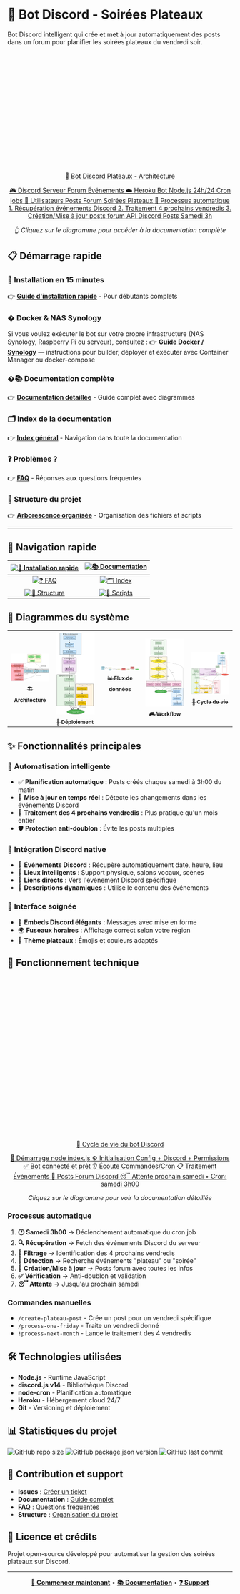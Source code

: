 # 🎲 Bot Discord - Soirées Plateaux

Bot Discord intelligent qui crée et met à jour automatiquement des posts dans un forum pour planifier les soirées plateaux du vendredi soir.

<div align="center">

<a href="docs/README.md">
<svg width="600" height="300" xmlns="http://www.w3.org/2000/svg">
  <defs>
    <marker id="arrowhead" markerWidth="10" markerHeight="7" 
            refX="9" refY="3.5" orient="auto">
      <polygon points="0 0, 10 3.5, 0 7" fill="#666" />
    </marker>
  </defs>
  
  <!-- Titre -->
  <text x="300" y="25" font="bold 16px sans-serif" text-anchor="middle">🎲 Bot Discord Plateaux - Architecture</text>
  
  <!-- Discord -->
  <rect x="20" y="50" width="120" height="80" fill="#e3f2fd" stroke="#1976d2" stroke-width="2" rx="8"/>
  <text x="80" y="75" font="12px sans-serif" text-anchor="middle">🎮 Discord</text>
  <text x="80" y="90" font="12px sans-serif" text-anchor="middle">Serveur</text>
  <text x="80" y="105" font="12px sans-serif" text-anchor="middle">Forum</text>
  <text x="80" y="120" font="12px sans-serif" text-anchor="middle">Événements</text>
  
  <!-- Bot Heroku -->
  <rect x="240" y="50" width="120" height="80" fill="#fff3e0" stroke="#f57c00" stroke-width="2" rx="12"/>
  <text x="300" y="75" font="12px sans-serif" text-anchor="middle">☁️ Heroku</text>
  <text x="300" y="90" font="12px sans-serif" text-anchor="middle">Bot Node.js</text>
  <text x="300" y="105" font="12px sans-serif" text-anchor="middle">24h/24</text>
  <text x="300" y="120" font="12px sans-serif" text-anchor="middle">Cron jobs</text>
  
  <!-- Utilisateurs -->
  <rect x="460" y="50" width="120" height="80" fill="#e8f5e8" stroke="#388e3c" stroke-width="2" rx="8"/>
  <text x="520" y="75" font="12px sans-serif" text-anchor="middle">👥 Utilisateurs</text>
  <text x="520" y="90" font="12px sans-serif" text-anchor="middle">Posts Forum</text>
  <text x="520" y="105" font="12px sans-serif" text-anchor="middle">Soirées</text>
  <text x="520" y="120" font="12px sans-serif" text-anchor="middle">Plateaux</text>
  
  <!-- Processus -->
  <rect x="130" y="180" width="340" height="80" fill="#f3e5f5" stroke="#7b1fa2" stroke-width="2" rx="8"/>
  <text x="300" y="200" font="12px sans-serif" text-anchor="middle">🔄 Processus automatique</text>
  <text x="300" y="215" font="12px sans-serif" text-anchor="middle">1. Récupération événements Discord</text>
  <text x="300" y="230" font="12px sans-serif" text-anchor="middle">2. Traitement 4 prochains vendredis</text>
  <text x="300" y="245" font="12px sans-serif" text-anchor="middle">3. Création/Mise à jour posts forum</text>
  
  <!-- Flèches -->
  <line x1="140" y1="90" x2="240" y2="90" stroke="#666" stroke-width="2" marker-end="url(#arrowhead)"/>
  <text x="190" y="85" font="10px sans-serif" text-anchor="middle">API Discord</text>
  
  <line x1="360" y1="90" x2="460" y2="90" stroke="#666" stroke-width="2" marker-end="url(#arrowhead)"/>
  <text x="410" y="85" font="10px sans-serif" text-anchor="middle">Posts</text>
  
  <line x1="300" y1="130" x2="300" y2="180" stroke="#666" stroke-width="2" marker-end="url(#arrowhead)"/>
  <text x="320" y="155" font="10px sans-serif" text-anchor="middle">Samedi 3h</text>
</svg>
</a>

*👆 Cliquez sur le diagramme pour accéder à la documentation complète*

</div>

## 📋 Démarrage rapide

### 🎯 Installation en 15 minutes
👉 **[Guide d'installation rapide](docs/guides/QUICK_INSTALL.md)** - Pour débutants complets

### � Docker & NAS Synology
Si vous voulez exécuter le bot sur votre propre infrastructure (NAS Synology, Raspberry Pi ou serveur), consultez :
👉 **[Guide Docker / Synology](docs/DOCKER_SYNOLOGY.md)** — instructions pour builder, déployer et exécuter avec Container Manager ou docker-compose

### �📚 Documentation complète  
👉 **[Documentation détaillée](docs/README.md)** - Guide complet avec diagrammes

### 🗂️ Index de la documentation
👉 **[Index général](docs/guides/INDEX.md)** - Navigation dans toute la documentation

### ❓ Problèmes ?
👉 **[FAQ](docs/guides/FAQ.md)** - Réponses aux questions fréquentes

### 📁 Structure du projet
👉 **[Arborescence organisée](PROJECT_STRUCTURE.md)** - Organisation des fichiers et scripts

---

## 📖 Navigation rapide

<div align="center">

| [![🚀 Installation rapide](https://img.shields.io/badge/🚀_Installation-15_min-brightgreen?style=for-the-badge)](docs/guides/QUICK_INSTALL.md) | [![📚 Documentation](https://img.shields.io/badge/📚_Documentation-Complète-blue?style=for-the-badge)](docs/README.md) |
|:---:|:---:|
| [![❓ FAQ](https://img.shields.io/badge/❓_FAQ-Support-orange?style=for-the-badge)](docs/guides/FAQ.md) | [![🗂️ Index](https://img.shields.io/badge/🗂️_Index-Navigation-purple?style=for-the-badge)](docs/guides/INDEX.md) |
| [![📁 Structure](https://img.shields.io/badge/📁_Structure-Projet-gray?style=for-the-badge)](PROJECT_STRUCTURE.md) | [![🔧 Scripts](https://img.shields.io/badge/🔧_Scripts-Automatisation-cyan?style=for-the-badge)](scripts/) |

</div>

## 🎨 Diagrammes du système

<div align="center">

<table>
<tr>
<td align="center" width="20%">
<a href="docs/README.md">
<img src="docs/assets/diagrams/architecture.svg" width="120" alt="Architecture"/>
<br><sub><b>🏗️ Architecture</b></sub>
</a>
</td>
<td align="center" width="20%">
<a href="docs/README.md#processus-de-déploiement">
<img src="docs/assets/diagrams/deployment.svg" width="120" alt="Déploiement"/>
<br><sub><b>🚀 Déploiement</b></sub>
</a>
</td>
<td align="center" width="20%">
<a href="docs/README.md#flux-des-données">
<img src="docs/assets/diagrams/data_flow.svg" width="120" alt="Flux de données"/>
<br><sub><b>📊 Flux de données</b></sub>
</a>
</td>
<td align="center" width="20%">
<a href="docs/guides/FAQ.md">
<img src="docs/assets/diagrams/user_workflow.svg" width="120" alt="Workflow utilisateur"/>
<br><sub><b>🎮 Workflow</b></sub>
</a>
</td>
<td align="center" width="20%">
<a href="docs/guides/FAQ.md#--comment-fonctionne-le-cycle-de-vie-du-bot-">
<img src="docs/assets/diagrams/bot_lifecycle.svg" width="120" alt="Cycle de vie"/>
<br><sub><b>🔄 Cycle de vie</b></sub>
</a>
</td>
</tr>
</table>

</div>

## ✨ Fonctionnalités principales

### 🤖 **Automatisation intelligente**
- ✅ **Planification automatique** : Posts créés chaque samedi à 3h00 du matin
- 🔄 **Mise à jour en temps réel** : Détecte les changements dans les événements Discord
- 📅 **Traitement des 4 prochains vendredis** : Plus pratique qu'un mois entier
- 🛡️ **Protection anti-doublon** : Évite les posts multiples

### 🎯 **Intégration Discord native**
- 📅 **Événements Discord** : Récupère automatiquement date, heure, lieu
- 📍 **Lieux intelligents** : Support physique, salons vocaux, scènes  
- 🔗 **Liens directs** : Vers l'événement Discord spécifique
- 📝 **Descriptions dynamiques** : Utilise le contenu des événements

### 🎨 **Interface soignée**
- 💎 **Embeds Discord élégants** : Messages avec mise en forme
- 🌍 **Fuseaux horaires** : Affichage correct selon votre région
- 🎲 **Thème plateaux** : Émojis et couleurs adaptés

## 🔄 Fonctionnement technique

<div align="center">

<a href="docs/FAQ.md#--comment-fonctionne-le-cycle-de-vie-du-bot-">
<svg width="500" height="350" xmlns="http://www.w3.org/2000/svg">
  <defs>
    <marker id="arrowhead2" markerWidth="8" markerHeight="6" 
            refX="7" refY="3" orient="auto">
      <polygon points="0 0, 8 3, 0 6" fill="#666" />
    </marker>
  </defs>
  
  <!-- Titre -->
  <text x="250" y="20" font="bold 14px sans-serif" text-anchor="middle">🔄 Cycle de vie du bot Discord</text>
  
  <!-- Démarrage -->
  <ellipse cx="250" cy="50" rx="60" ry="20" fill="#4caf50" stroke="#388e3c" stroke-width="2"/>
  <text x="250" y="47" font="11px sans-serif" text-anchor="middle" fill="white">🚀 Démarrage</text>
  <text x="250" y="57" font="9px sans-serif" text-anchor="middle" fill="white">node index.js</text>
  
  <!-- Initialisation -->
  <rect x="180" y="80" width="140" height="40" fill="#e3f2fd" stroke="#1976d2" stroke-width="2" rx="8"/>
  <text x="250" y="97" font="11px sans-serif" text-anchor="middle">⚙️ Initialisation</text>
  <text x="250" y="107" font="9px sans-serif" text-anchor="middle">Config + Discord + Permissions</text>
  
  <!-- Bot connecté -->
  <rect x="180" y="140" width="140" height="30" fill="#e8f5e8" stroke="#388e3c" stroke-width="2" rx="8"/>
  <text x="250" y="157" font="11px sans-serif" text-anchor="middle">✅ Bot connecté et prêt</text>
  
  <!-- Boucle principale -->
  <rect x="50" y="200" width="100" height="40" fill="#e3f2fd" stroke="#1976d2" stroke-width="2" rx="8"/>
  <text x="100" y="217" font="11px sans-serif" text-anchor="middle">👂 Écoute</text>
  <text x="100" y="227" font="9px sans-serif" text-anchor="middle">Commandes/Cron</text>
  
  <!-- Traitement -->
  <rect x="200" y="200" width="100" height="40" fill="#e8f5e8" stroke="#388e3c" stroke-width="2" rx="8"/>
  <text x="250" y="217" font="11px sans-serif" text-anchor="middle">📋 Traitement</text>
  <text x="250" y="227" font="9px sans-serif" text-anchor="middle">Événements</text>
  
  <!-- Posts forum -->
  <rect x="350" y="200" width="100" height="40" fill="#fff3e0" stroke="#f57c00" stroke-width="2" rx="8"/>
  <text x="400" y="217" font="11px sans-serif" text-anchor="middle">📝 Posts</text>
  <text x="400" y="227" font="9px sans-serif" text-anchor="middle">Forum Discord</text>
  
  <!-- Attente -->
  <rect x="175" y="280" width="150" height="40" fill="#f5f5f5" stroke="#9e9e9e" stroke-width="2" rx="8"/>
  <text x="250" y="297" font="11px sans-serif" text-anchor="middle">😴 Attente prochain samedi</text>
  <text x="250" y="307" font="9px sans-serif" text-anchor="middle">• Cron: samedi 3h00</text>
  
  <!-- Flèches -->
  <line x1="250" y1="70" x2="250" y2="80" stroke="#666" stroke-width="2" marker-end="url(#arrowhead2)"/>
  <line x1="250" y1="120" x2="250" y2="140" stroke="#666" stroke-width="2" marker-end="url(#arrowhead2)"/>
  <line x1="200" y1="170" x2="120" y2="200" stroke="#666" stroke-width="2" marker-end="url(#arrowhead2)"/>
  <line x1="150" y1="220" x2="200" y2="220" stroke="#666" stroke-width="2" marker-end="url(#arrowhead2)"/>
  <line x1="300" y1="220" x2="350" y2="220" stroke="#666" stroke-width="2" marker-end="url(#arrowhead2)"/>
  <line x1="375" y1="240" x2="275" y2="280" stroke="#666" stroke-width="2" marker-end="url(#arrowhead2)"/>
  <line x1="180" y1="300" x2="120" y2="240" stroke="#666" stroke-width="2" marker-end="url(#arrowhead2)"/>
</svg>
</a>

*Cliquez sur le diagramme pour voir la documentation détaillée*

</div>

### Processus automatique

1. **🕐 Samedi 3h00** → Déclenchement automatique du cron job
2. **🔍 Récupération** → Fetch des événements Discord du serveur  
3. **📅 Filtrage** → Identification des 4 prochains vendredis
4. **🎯 Détection** → Recherche événements "plateau" ou "soirée"
5. **📝 Création/Mise à jour** → Posts forum avec toutes les infos
6. **✅ Vérification** → Anti-doublon et validation
7. **😴 Attente** → Jusqu'au prochain samedi

### Commandes manuelles

- `/create-plateau-post` - Crée un post pour un vendredi spécifique
- `/process-one-friday` - Traite un vendredi donné
- `!process-next-month` - Lance le traitement des 4 vendredis

## 🛠️ Technologies utilisées

- **Node.js** - Runtime JavaScript
- **discord.js v14** - Bibliothèque Discord
- **node-cron** - Planification automatique  
- **Heroku** - Hébergement cloud 24/7
- **Git** - Versioning et déploiement

## 📊 Statistiques du projet

![GitHub repo size](https://img.shields.io/github/repo-size/Kiwi41/discord-plateau-bot)
![GitHub package.json version](https://img.shields.io/github/package-json/v/Kiwi41/discord-plateau-bot)
![GitHub last commit](https://img.shields.io/github/last-commit/Kiwi41/discord-plateau-bot)

## 🤝 Contribution et support

- **Issues** : [Créer un ticket](https://github.com/Kiwi41/discord-plateau-bot/issues)
- **Documentation** : [Guide complet](docs/README.md)
- **FAQ** : [Questions fréquentes](docs/guides/FAQ.md)
- **Structure** : [Organisation du projet](PROJECT_STRUCTURE.md)

## 📄 Licence et crédits

Projet open-source développé pour automatiser la gestion des soirées plateaux sur Discord.

---

<div align="center">

**[🚀 Commencer maintenant](docs/guides/QUICK_INSTALL.md)** • **[📚 Documentation](docs/README.md)** • **[❓ Support](docs/guides/FAQ.md)**

</div>